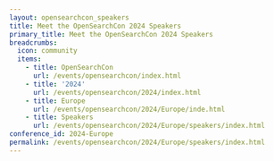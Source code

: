 ```yaml
---
layout: opensearchcon_speakers
title: Meet the OpenSearchCon 2024 Speakers
primary_title: Meet the OpenSearchCon 2024 Speakers
breadcrumbs:
  icon: community
  items:
    - title: OpenSearchCon
      url: /events/opensearchcon/index.html
    - title: '2024'
      url: /events/opensearchcon/2024/index.html
    - title: Europe
      url: /events/opensearchcon/2024/Europe/inde.html
    - title: Speakers
      url: /events/opensearchcon/2024/Europe/speakers/index.html
conference_id: 2024-Europe
permalink: /events/opensearchcon/2024/Europe/speakers/index.html
---
```



